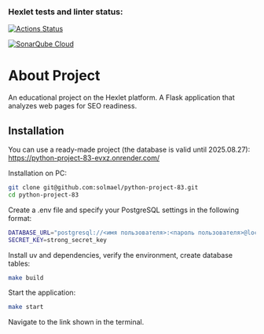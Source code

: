 ### Hexlet tests and linter status:
[![Actions Status](https://github.com/solmael/python-project-83/actions/workflows/hexlet-check.yml/badge.svg)](https://github.com/solmael/python-project-83/actions)

[![SonarQube Cloud](https://sonarcloud.io/images/project_badges/sonarcloud-light.svg)](https://sonarcloud.io/summary/new_code?id=solmael_python-project-83)

# About Project

An educational project on the Hexlet platform. A Flask application that analyzes web pages for SEO readiness.

## Installation

You can use a ready-made project (the database is valid until 2025.08.27):
https://python-project-83-evxz.onrender.com/

Installation on PC:
```sh
git clone git@github.com:solmael/python-project-83.git
cd python-project-83
```
Create a .env file and specify your PostgreSQL settings in the following format:
```sh
DATABASE_URL="postgresql://<имя пользователя>:<пароль пользователя>@localhost:5432/<имя базы данных>"
SECRET_KEY=strong_secret_key
```
Install uv and dependencies, verify the environment, create database tables:
```sh
make build
```
Start the application:
```sh
make start
```
Navigate to the link shown in the terminal.